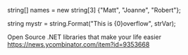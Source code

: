 string[] names = new string[3] {"Matt", "Joanne", "Robert"};

string mystr = string.Format("This is {0}overflow", strVar);

Open Source .NET libraries that make your life easier https://news.ycombinator.com/item?id=9353668
